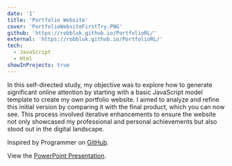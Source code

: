 ```yaml
---
date: '1'
title: 'Portfolio Website'
cover: 'PortfolioWebsiteFirstTry.PNG'
github: 'https://robbluk.github.io/PortfolioRL/'
external: 'https://robbluk.github.io/PortfolioRL/'
tech:
  - JavaScript
  - Html
showInProjects: true
---
```


In this self-directed study, my objective was to explore how to generate significant online attention by starting with a basic JavaScript model template to create my own portfolio website. I aimed to analyze and refine this initial version by comparing it with the final product, which you can now see. This process involved iterative enhancements to ensure the website not only showcased my professional and personal achievements but also stood out in the digital landscape.

Inspired by Programmer on [GitHub](https://github.com/adrianhajdin/portfolio_website).

View the [PowerPoint Presentation](https://1drv.ms/p/s!AlylDCNPs_O-iSQzpEty-Ru9JoEY?e=ybJUso).
